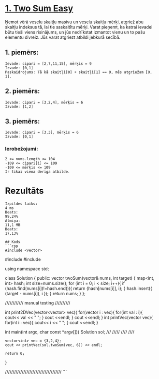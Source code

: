 # [1. Two Sum Easy](https://leetcode.com/problems/two-sum/description/)
Ņemot vērā veselu skaitļu masīvu un veselu skaitļu mērķi, atgriež abu skaitļu indeksus tā, lai tie saskaitītu mērķi.
Varat pieņemt, ka katrai ievadei būtu tieši viens risinājums, un jūs nedrīkstat izmantot vienu un to pašu elementu divreiz.
Jūs varat atgriezt atbildi jebkurā secībā.

 

## 1. piemērs:
    Ievade: cipari = [2,7,11,15], mērķis = 9
    Izvade: [0,1]
    Paskaidrojums: Tā kā skaitļi[0] + skaitļi[1] == 9, mēs atgriežam [0, 1].

## 2. piemērs:
    Ievade: cipari = [3,2,4], mērķis = 6
    Izvade: [1,2]

## 3. piemērs:
    Ievade: cipari = [3,3], mērķis = 6
    Izvade: [0,1]
 

### Ierobežojumi:
    2 <= nums.length <= 104
    -109 <= cipari[i] <= 109
    -109 <= mērķis <= 109
    Ir tikai viena derīga atbilde.
 


# Rezultāts
    Izpildes laiks:
    4 ms
    Beats:
    99,24%
    Atmiņa:
    11,1 MB
    Beats:
    17,13%
    
    ## Kods 
    ```cpp
    #include <vector>
#include <iostream>
#include <map>

using namespace std;

class Solution {
public:
    vector<int> twoSum(vector<int>& nums, int target) {
        map<int, int> hash;
        int size=nums.size();
        for (int i = 0; i < size; i++){
            if (hash.find(nums[i])!=hash.end()){
                return {hash[nums[i]], i};
            }
            hash.insert({ (target - nums[i]), i });
        }
        return nums;
    }
};

//////////// manual testing //////////

int print2DVec(vector<vector<int>> vec){
    for(vector<int> i : vec){
        for(int val : i){
            cout<< val << " ";
        }
        cout <<endl;
    }
    cout <<endl;
}
int printVec(vector<int> vec){
    for(int i : vec){
        cout<< i << " ";
    }
    cout <<endl;
}

int main(int argc, char const *argv[]){
    Solution sol;
    /// ///// //// ////

    vector<int> vec = {3,2,4};
    cout << printVec(sol.twoSum(vec, 6)) << endl;

    return 0;
}

/////////////////////////////////////
    ```
